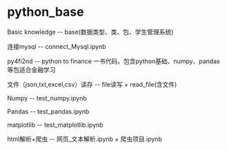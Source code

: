 # python_base

Basic knowledge -- base(数据类型、类、包、学生管理系统)

连接mysql -- connect_Mysql.ipynb

py4fi2nd -- python to finance 一书代码，包含python基础、numpy、pandas等包适合金融学习

文件（json,txt,excel,csv）读存 -- file读写 + read_file(含文件)

Numpy -- test_numpy.ipynb

Pandas -- test_pandas.ipynb

matplotlib -- test_matplotlib.ipynb

html解析+爬虫 -- 网页_文本解析.ipynb + 爬虫项目.ipynb
